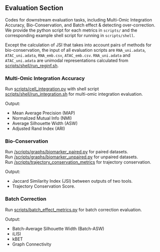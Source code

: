 ## Evaluation Section

Codes for downstream evaluation tasks, including Multi-Omic Integration Accuracy, Bio-Conservation, and Batch effect & detecting over-correction. We provide the python script for each metrics in `scripts/` and the corresponding example shell script for running in `scripts/shell`.

Except the calculation of JSI that takes into account pairs of methods for bio-conservation, the input of all evaluation scripts are `RNA_uni.adata`, `ATAC_uni.adata`, `RNA_emb.csv`, `ATAC_emb.csv`. `RNA_uni.adata` and `ATAC_uni.adata` are unimodal representations calculated from [scripts/shell/run_reginf.sh](scripts/shell/run_reginf.sh). 

### Multi-Omic Integration Accuracy
Run [scripts/cell_integration.py](scripts/shell/run_integration.sh) with shell script [scripts/shell/run_integration.sh](scripts/shell/run_integration.sh) for multi-omic integration evaluation.

Output:
- Mean Average Precision (MAP)
- Normalized Mutual Info (NMI)
- Average Silhouette Width (ASW)
- Adjusted Rand Index (ARI)

### Bio-Conservation
Run [/scripts/graphs/biomarker_paired.py](/scripts/graphs/biomarker_paired.py) for paired datasets.\
Run [/scripts/graphs/biomarker_unpaired.py](/scripts/graphs/biomarker_unpaired.py) for unpaired datasets.\
Run [/scripts/trajectory_conservation_metrics](/scripts/trajectory_convervation_metrics.py) for trajectory conservation.

Output:
- Jaccard Similarity Index (JSI) between outputs of two tools.
- Trajectory Conservation Score.

### Batch Correction
Run [scripts/batch_effect_metrics.py](scripts/batch_effect_metrics.py) for batch correction evaluation.

Output:
- Batch-Average Silhouette Width (Batch-ASW)
- iLISI
- kBET
- Graph Connectivity
